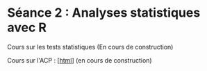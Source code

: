 # Séance 2 : Analyses statistiques avec R

Cours sur les tests statistiques
(En cours de construction)

Cours sur l'ACP :
[[html](PCA_PCoA_Intro.html)] (en cours de construction)

